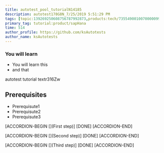```yaml
---
title: autotest_pool_tutorialN14185
description: autotest178G8N_7/25/2019 5:51:29 PM
tags: [topic:139269250608756787992873,products:tech/73554900100700000996,tutorial:experience/advanced]
primary_tag: tutorial:product/sapHana
time: 514
author_profile: https://github.com/ksAutotests
author_name: ksAutotests
---
```

### You will learn
- You will learn this
- and that

autotest tutorial textr316Zw

## Prerequisites
- Prerequisute1
- Prerequisute2
- Prerequisute3

[ACCORDION-BEGIN [](First step)]
[DONE]
[ACCORDION-END]

[ACCORDION-BEGIN [](Second step)]
[DONE]
[ACCORDION-END]

[ACCORDION-BEGIN [](Third step)]
[DONE]
[ACCORDION-END]

